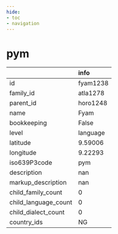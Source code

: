 ```yaml
---
hide:
- toc
- navigation
---
```

# pym
|                      | info     |
|:---------------------|:---------|
| id                   | fyam1238 |
| family_id            | atla1278 |
| parent_id            | horo1248 |
| name                 | Fyam     |
| bookkeeping          | False    |
| level                | language |
| latitude             | 9.59006  |
| longitude            | 9.22293  |
| iso639P3code         | pym      |
| description          | nan      |
| markup_description   | nan      |
| child_family_count   | 0        |
| child_language_count | 0        |
| child_dialect_count  | 0        |
| country_ids          | NG       |